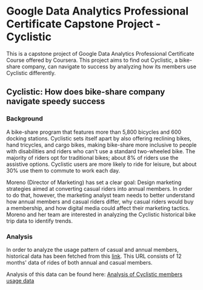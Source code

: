 # Google Data Analytics Professional Certificate Capstone Project - Cyclistic

This is a capstone project of Google Data Analytics Professional Certificate Course offered by Coursera. This project aims to find out Cyclistic, a bike-share company, can navigate to success by analyzing how its members use Cyclistic differently.

## Cyclistic: How does bike-share company navigate speedy success

### Background

A bike-share program that features more than 5,800 bicycles and 600 docking stations. Cyclistic sets itself apart by also offering reclining bikes, hand tricycles, and cargo bikes, making bike-share more inclusive to people with disabilities and riders who can't use a standard two-wheeled bike. The majority of riders opt for traditional bikes; about 8% of riders use the assistive options. Cyclistic users are more likely to ride for leisure, but about 30% use them to commute to work each day.

Moreno (Director of Marketing) has set a clear goal: Design marketing strategies aimed at converting casual riders into annual members. In order to do that, however, the marketing analyst team needs to better understand how annual members and casual riders differ, why casual riders would buy a membership, and how digital media could affect their marketing tactics. Moreno and her team are interested in analyzing the Cyclistic historical bike trip data to identify trends.

### Analysis

In order to analyze the usage pattern of casual and annual members, historical data has been fetched from this [link](https://divvy-tripdata.s3.amazonaws.com/index.html). This URL consists of 12 months' data of rides of both annual and casual members.

Analysis of this data can be found here: [Analysis of Cyclistic members usage data](Google_Capstone_Project_Cyclistic_Study/Cyclistic_How_does_bike-share_company_navigate_speedy_success.md)
